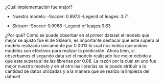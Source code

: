 
¿Cuál implementación fue mejor?
  - Nuestro modelo: 
    -Soccer: 0.9973
    -Legend of leages: 0.71
    
  - Sklearn
    -Soccer: 0.9986
    -Legend of leages:0.63
    
¿Por qué?
Como se puede obserbar en el primer dataset el modelo que mejor se ajusto fue el de Sklearn, es importante destacar que este supera al modelo realizado unicamente por 0.0013 lo cual nos indica que ambos modelos son efectivos para realizar la predicción. Ahora bien, si obserbamos el segundo data set el modelo realizado fue mejor debido a que este supera al de las librerias por 0.08. La razón por la cual en uno fue mejor nuestro modelo y en el otro las librerias se le puede atribuir a la cantidad de datos utilizadas y a la manera que se realizo la limpieza del dataset
